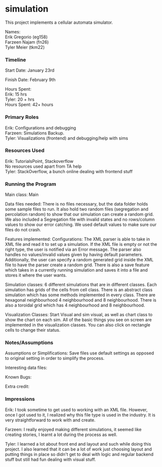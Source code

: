 simulation
====

This project implements a cellular automata simulator.

Names: \
    Erik Gregorio (eg158) \
    Farzeen Najam (fn26) \
    Tyler Meier (tkm22)

### Timeline

Start Date: January 23rd

Finish Date: February 9th

Hours Spent: \
Erik: 15 hrs\
Tyler: 20 + hrs\
Hours Spent: 42+ hours 

### Primary Roles
Erik: Configurations and debugging \
Farzeen: Simulations Backup.\
Tyler: Visualizations (frontend) and debugging/help with sims

### Resources Used
Erik: TutorialsPoint, Stackoverflow\
No resources used apart from TA help\
Tyler: StackOverflow, a bunch online dealing with frontend stuff

### Running the Program

Main class: Main

Data files needed: There is no files necessary, but the data folder holds some
sample files to run. It also hold two random files (segregation and percolation
random) to show that our simulation can create a random grid. We also included
a Segregation file with invalid states and no rows/column values to show our
error catching. We used default values to make sure our files do not crash. 

Features implemented:
Configurations: The XML parser is able to take in XML file and read it to 
set up a simulation. If the XML file is empty or not the right type, the user
is notified via an Error message. The parser also handles no values/invalid values
given by having default parameters. Additionally, the user can specify a random
generated grid inside the XML file to have the parser create a random grid. 
There is also a save feature which takes in a currently running simulation
and saves it into a file and stores it where the user wants.

Simulation classes: 6 different simulations that are in different classes.
Each simulation has grids of the cells from cell class. There is an abstract class simulation
which has some methods implemented in every class. There are hexagonal neighbourhood
4 neighbourhood and 8 neighbourhood. There is also a toroidal grid which has 4 neighbourhood
and 8 neighbourhood. 

Visualization Classes: Start Visual and sim visual, as well as chart
class to show the chart on each sim. All of the basic things you 
see on screen are implemented in the visualization classes.
You can also click on rectangle cells to change their status. 

### Notes/Assumptions

Assumptions or Simplifications:
Save files use default settings as opposed to original setting in order to simplify the process.

Interesting data files:

Known Bugs: 

Extra credit:


### Impressions
Erik: I took sometime to get used to working with an XML file. However, once
I got used to it, I realized why this file type is used in the industry. It is
very straightforward to work with and create.

Farzeen: I really enjoyed making different simulations, it seemed like creating
stories, I learnt a lot during the process as well.

Tyler: I learned a lot about front end and layout and such while doing this project. I also
learned that it can be a lot of work just choosing layout and putting things in place
so didn't get to deal with logic and regular backend stuff but still had fun
dealing with visual stuff. 
